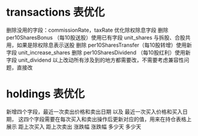 
# transactions 表优化
删除没用的字段：commissionRate，taxRate
优化除权除息字段
删除 per10SharesBonus （每10股送股）使用已有字段 unit_shares 与拆股、合股共用，如果是除权除息表示送股
删除 per10SharesTransfer（每10股转增）使用新字段 unit_increase_shares
删除 per10SharesDividend （每10股红利）使用新字段 unit_dividend
以上改动所有涉及到的地方都需要改，不需要考虑兼容性问题，直接改


# holdings 表优化
新增四个字段，最近一次卖出价格和卖出日期 以及 最近一次买入价格和买入日期，
这四个字段需要在每次买入和卖出操作后更新对应的值，用来在持仓表格上展示
距上次买入   距上次卖出
涨跌幅       涨跌幅
多少天       多少天


